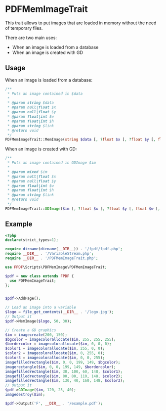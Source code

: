 # PDFMemImageTrait


This trait allows to put images that are loaded in memory without the need of temporary files.

There are two main uses:
- When an image is loaded from a database 
- When an image is created with GD

## Usage
When an image is loaded from a database:

```php
/**
 * Puts an image contained in $data
 *
 * @param string $data
 * @param null|float $x
 * @param null|float $y
 * @param float|int $w
 * @param float|int $h
 * @param string $link
 * @return void
 */
PDFMemImageTrait::MemImage(string $data [, ?float $x [, ?float $y [, float $w [, float $h [, $link]]]]]);
```

When an image is created with GD:

```php
/**
 * Puts an image contained in GDImage $im
 *
 * @param mixed $im
 * @param null|float $x
 * @param null|float $y
 * @param float|int $w
 * @param float|int $h
 * @param string $link
 * @return void
 */
PDFMemImageTrait::GDImage($im [, ?float $x [, ?float $y [, float $w [, float $h [, $link]]]]]);
```

## Example

```php
<?php
declare(strict_types=1);

require dirname(dirname(__DIR__)) . '/fpdf/fpdf.php';
require __DIR__ . '/VariableStream.php';
require __DIR__ . '/PDFMemImageTrait.php';

use FPDF\Scripts\PDFMemImage\PDFMemImageTrait;

$pdf = new class extends FPDF {
  use PDFMemImageTrait;
};


$pdf->AddPage();

// Load an image into a variable
$logo = file_get_contents(__DIR__ . '/logo.jpg');
// Output it
$pdf->MemImage($logo, 50, 30);

// Create a GD graphics
$im = imagecreate(200, 150);
$bgcolor = imagecolorallocate($im, 255, 255, 255);
$bordercolor = imagecolorallocate($im, 0, 0, 0);
$color1 = imagecolorallocate($im, 255, 0, 0);
$color2 = imagecolorallocate($im, 0, 255, 0);
$color3 = imagecolorallocate($im, 0, 0, 255);
imagefilledrectangle($im, 0, 0, 199, 149, $bgcolor);
imagerectangle($im, 0, 0, 199, 149, $bordercolor);
imagefilledrectangle($im, 30, 100, 60, 148, $color1);
imagefilledrectangle($im, 80, 80, 110, 148, $color2);
imagefilledrectangle($im, 130, 40, 160, 148, $color3);
// Output it
$pdf->GDImage($im, 120, 25, 40);
imagedestroy($im);

$pdf->Output('F', __DIR__ . '/example.pdf');
```